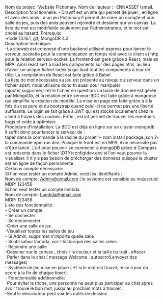 Nom du projet: 
    -Website Pictionary.
Nom de l'auteur : 
    -ENNASSEF Ismail.
Description fonctionnelle: 
    - Drawff est un site qui permet de jouer , en ligne et avec des amis , à un jeu Pictionary.Il permet de créer un compte et une salle de jeu, puis des amis peuvent rejoindre et dessiner sur un canvas. La liste de mot est modifiable seulement par l'administrateur, et le mot est choisi au hasard.
Prerequis: <br />
    -node 10.16.1, git, MongoDB 4.2.<br />
Description technique: <br />
    -La siteweb est composé d'une backend utilisant express pour lancer le serveur, socketio pour la communication en temps réel avec le client et http pour la relation serveur-socket. La frontend est geré grâce à React, mais en MPA. Ainsi react sert à load les components sur des pages html, au lieu d'avoir un unique fichier index.js qui load tout les components à tour de rôle. La compilation de React est faite grâce à Babel.<br />
    La liste de mot nécessaire au jeu est présente au niveau du serveur dans un fichier apart, nous utilisons donc fn aussi pour manipuler (ajouter,supprimer,lire) le fichier en question.
    La base de donnée est gérée par MongoDb, et la relation entre serveur-BDD est faite grâce à mongoose qui simplifie la création de modèle. La mise en page est faite grâce à à la fois du css pure et du bootstrap quand celui-ci ne permet pas une liberté suffisante. Le login se fait grâce à JWT qui est stocké localement chez le client à travers des cookies. Enfin , esLint permet de trouver les eventuels bugs et code à optimiser.<br />
Procédure d'installation:
    La BDD est déjà en ligne sur un cluster mongodb. <br /> Il suffit donc pour lancer le serveur de :<br />taper dans la commande à la racine du projet 1- npm install package.json 2- la commande npm run dev. Puisque le front est en MPA, il ne nécessite pas d'être lancé. L'url pour pouvoir se connecter à mongoDB grâce à Compass est présente dans le ficher \DTY\config\dev.env  si l'on veut pouvoir la visualiser. Il n'y a pas besoin de précharger des données puisque le  cluster est en ligne de façon permanente. <br />
Certains compte nécessaire:<br />
    Si l'on veut tester un compte Admin, voici les identifiants : <br />
        Nom de compte: Admin@gmail.com  ( le systeme est sensible au majuscule)<br />
        MDP: 123456<br />
    Si l'on veut tester un compte lambda: <br />
        Nom de compte: Lambda@gmail.com <br />
        MDP: 123456 <br />
Liste des fonctionnalité: <br />
    - Créer un compte <br />
    - Se connecter <br /> 
    - Se deconnecter <br /> 
    -Créer une salle de jeu <br />
    -Visualiser toutes les salles de jeu <br />
    - Si Admin, supprimer n'importe quelle salle <br />
    - Si utilisateur lambda, voir l'historique des salles crées <br />
    - Rejoindre une salle <br />
    -Dessiner sur le canvas , choisir la couleur et la taille du trait , effacer <br />
    -Parler dans le chat ( message Welcome , autoscroll,envoyer des messages) <br /> 
    - Système de jeu mise en place ( +1 si le mot est trouvé, mise à jour du score à la fin de chaque timer) <br />
    - Fonctionnalité additionnelle: <br />
        -Pour éviter la triche, une personne ne peut plus  participer au chat après avoir trouvé le bon mot, jusqu'au prochain mots à trouver. <br />
        -Seul le dessinateur peut voir les outils de dessins <br />

